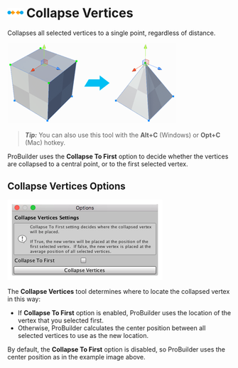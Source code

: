 # ![Collapse Vertices icon](images/icons/Vert_Collapse.png) Collapse Vertices

Collapses all selected vertices to a single point, regardless of distance. 

![Cube becomes a pyramid](images/CollapseVerts_Example.png)



> ***Tip:*** You can also use this tool with the **Alt+C** (Windows) or **Opt+C** (Mac) hotkey.

ProBuilder uses the **Collapse To First** option to decide whether the vertices are collapsed to a central point, or to the first selected vertex.



## Collapse Vertices Options

![Collapse Vertices options](images/Vert_Collapse_props.png)

The **Collapse Vertices** tool determines where to locate the collapsed vertex in this way:

- If **Collapse To First** option is enabled, ProBuilder uses the location of the vertex that you selected first.
- Otherwise, ProBuilder calculates the center position between all selected vertices to use as the new location.

By default, the **Collapse To First** option is disabled, so ProBuilder uses the center position as in the example image above.

